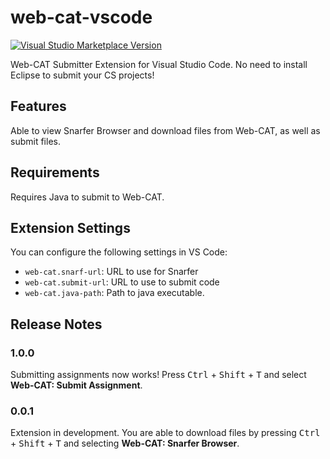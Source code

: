 # web-cat-vscode

[![Visual Studio Marketplace Version](https://img.shields.io/visual-studio-marketplace/v/oliver-ni.web-cat-vscode)](https://marketplace.visualstudio.com/items?itemName=oliver-ni.web-cat-vscode)

Web-CAT Submitter Extension for Visual Studio Code. No need to install Eclipse to submit your CS projects!

## Features

Able to view Snarfer Browser and download files from Web-CAT, as well as submit files.

## Requirements

Requires Java to submit to Web-CAT.

## Extension Settings

You can configure the following settings in VS Code:

* `web-cat.snarf-url`: URL to use for Snarfer
* `web-cat.submit-url`: URL to use to submit code
* `web-cat.java-path`: Path to java executable.

## Release Notes

### 1.0.0

Submitting assignments now works! Press <kbd>Ctrl</kbd> + <kbd>Shift</kbd> + <kbd>T</kbd> and select **Web-CAT: Submit Assignment**.

### 0.0.1

Extension in development. You are able to download files by pressing <kbd>Ctrl</kbd> + <kbd>Shift</kbd> + <kbd>T</kbd> and selecting **Web-CAT: Snarfer Browser**.